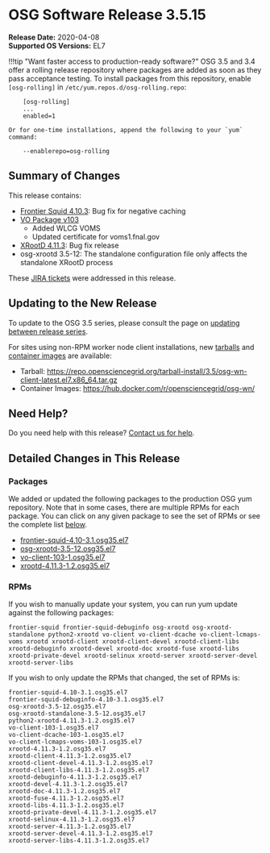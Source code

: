OSG Software Release 3.5.15
===========================

**Release Date:** 2020-04-08    
**Supported OS Versions:** EL7

!!!tip "Want faster access to production-ready software?"
    OSG 3.5 and 3.4 offer a rolling release repository where packages are added as soon as they pass acceptance testing.
    To install packages from this repository, enable `[osg-rolling]` in `/etc/yum.repos.d/osg-rolling.repo`:

        [osg-rolling]
        ...
        enabled=1

    Or for one-time installations, append the following to your `yum` command:

        --enablerepo=osg-rolling

Summary of Changes
------------------

This release contains:

-   [Frontier Squid 4.10.3](http://frontier.cern.ch/dist/frontier-squid-releasenotes.txt): Bug fix for negative caching
-   [VO Package v103](https://github.com/opensciencegrid/osg-vo-config/releases/tag/release-102)
    -   Added WLCG VOMS
    -   Updated certificate for voms1.fnal.gov
-   [XRootD 4.11.3](https://github.com/xrootd/xrootd/blob/v4.11.3/docs/ReleaseNotes.txt): Bug fix release
-   osg-xrootd 3.5-12: The standalone configuration file only affects the standalone XRootD process

These
[JIRA tickets](https://jira.opensciencegrid.org/issues/?jql=project%20%3D%20SOFTWARE%20AND%20fixVersion%20%3D%203.5.15%20ORDER%20BY%20priority%20DESC%2C%20key%20DESC)
were addressed in this release.

Updating to the New Release
---------------------------

To update to the OSG 3.5 series, please consult the page on
[updating between release series](../updating-to-osg-35.md).

For sites using non-RPM worker node client installations, new [tarballs](../../worker-node/install-wn-tarball.md) and
[container images](../../worker-node/using-wn-containers.md) are available:

- Tarball: <https://repo.opensciencegrid.org/tarball-install/3.5/osg-wn-client-latest.el7.x86_64.tar.gz>
- Container Images: <https://hub.docker.com/r/opensciencegrid/osg-wn/>

Need Help?
----------

Do you need help with this release? [Contact us for help](../../common/help.md).

Detailed Changes in This Release
--------------------------------

### Packages

We added or updated the following packages to the production OSG yum repository.
Note that in some cases, there are multiple RPMs for each package.
You can click on any given package to see the set of RPMs or see the complete list [below](#rpms).

-   [frontier-squid-4.10-3.1.osg35.el7](https://koji.chtc.wisc.edu/koji/search?match=glob&type=build&terms=frontier-squid-4.10-3.1.osg35.el7)
-   [osg-xrootd-3.5-12.osg35.el7](https://koji.chtc.wisc.edu/koji/search?match=glob&type=build&terms=osg-xrootd-3.5-12.osg35.el7)
-   [vo-client-103-1.osg35.el7](https://koji.chtc.wisc.edu/koji/search?match=glob&type=build&terms=vo-client-103-1.osg35.el7)
-   [xrootd-4.11.3-1.2.osg35.el7](https://koji.chtc.wisc.edu/koji/search?match=glob&type=build&terms=xrootd-4.11.3-1.2.osg35.el7)

### RPMs

If you wish to manually update your system, you can run yum update against the following packages:

    frontier-squid frontier-squid-debuginfo osg-xrootd osg-xrootd-standalone python2-xrootd vo-client vo-client-dcache vo-client-lcmaps-voms xrootd xrootd-client xrootd-client-devel xrootd-client-libs xrootd-debuginfo xrootd-devel xrootd-doc xrootd-fuse xrootd-libs xrootd-private-devel xrootd-selinux xrootd-server xrootd-server-devel xrootd-server-libs

If you wish to only update the RPMs that changed, the set of RPMs is:

``` file
frontier-squid-4.10-3.1.osg35.el7
frontier-squid-debuginfo-4.10-3.1.osg35.el7
osg-xrootd-3.5-12.osg35.el7
osg-xrootd-standalone-3.5-12.osg35.el7
python2-xrootd-4.11.3-1.2.osg35.el7
vo-client-103-1.osg35.el7
vo-client-dcache-103-1.osg35.el7
vo-client-lcmaps-voms-103-1.osg35.el7
xrootd-4.11.3-1.2.osg35.el7
xrootd-client-4.11.3-1.2.osg35.el7
xrootd-client-devel-4.11.3-1.2.osg35.el7
xrootd-client-libs-4.11.3-1.2.osg35.el7
xrootd-debuginfo-4.11.3-1.2.osg35.el7
xrootd-devel-4.11.3-1.2.osg35.el7
xrootd-doc-4.11.3-1.2.osg35.el7
xrootd-fuse-4.11.3-1.2.osg35.el7
xrootd-libs-4.11.3-1.2.osg35.el7
xrootd-private-devel-4.11.3-1.2.osg35.el7
xrootd-selinux-4.11.3-1.2.osg35.el7
xrootd-server-4.11.3-1.2.osg35.el7
xrootd-server-devel-4.11.3-1.2.osg35.el7
xrootd-server-libs-4.11.3-1.2.osg35.el7
```
